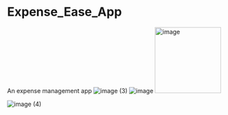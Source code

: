 # Expense_Ease_App
An expense management app
![image (3)](https://github.com/Abinaya-0702/Expense_Ease_App/assets/100523412/6ea51062-94ac-4286-a055-a08fc7c59797)
![image](https://github.com/Abinaya-0702/Expense_Ease_App/assets/100523412/f7411220-3a42-4814-a7b6-e9ceb7fe0f75)
<img width="154" alt="image" src="https://github.com/Abinaya-0702/Expense_Ease_App/assets/100523412/de781338-e14c-42a3-a1ad-8099ab1eb6dc">

![image (4)](https://github.com/Abinaya-0702/Expense_Ease_App/assets/100523412/b43e2616-435e-46be-b5ac-dbd85b35e5f7)
